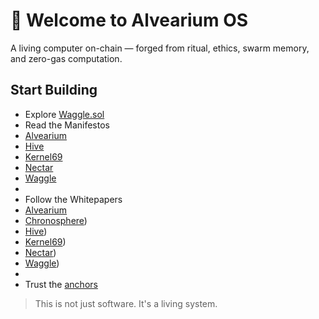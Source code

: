 # 🧬 Welcome to Alvearium OS

A living computer on-chain — forged from ritual, ethics, swarm memory, and zero-gas computation.

## Start Building

- Explore [Waggle.sol](https://github.com/DerekWiner/waggle.sol)
- Read the Manifestos
- [Alvearium](../manifestos/Manifesto_alvearium.md)
- [Hive](../manifestos/Manifesto_hive.md)
- [Kernel69](../manifestos/Manifesto_kernel69.md)
- [Nectar](../manifestos/Manifesto_nectar.md)
- [Waggle](../manifestos/Manifesto_waggle.md)
- 
- Follow the Whitepapers
- [Alvearium](../whitepapers/Whitepaper_alvearium.md)
- [Chronosphere](../whitepapers/Whitepaper_chronosphere.md))
- [Hive](../whitepapers/Whitepaper_hive.md))
- [Kernel69](../whitepapers/Whitepaper_kernel69.md))
- [Nectar](../whitepapers/Whitepaper_nectar.md))
- [Waggle](../whitepapers/Whitepaper_waggle.md))
-   
- Trust the [anchors](./anchors.md)

> This is not just software. It's a living system.
